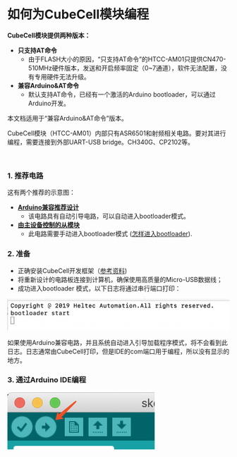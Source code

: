 # 如何为CubeCell模块编程

**CubeCell模块提供两种版本：**

- **只支持AT命令**
  - 由于FLASH大小的原因，“只支持AT命令”的HTCC-AM01只提供CN470-510MHz硬件版本，发送和开启频率固定（0~7通道），软件无法配置，没有专用硬件无法升级。
- **兼容Arduino&AT命令**
  - 默认支持AT命令，已经有一个激活的Arduino bootloader，可以通过Arduino开发。

本文档适用于“兼容Arduino&AT命令”版本。

CubeCell模块（HTCC-AM01）内部只有ASR6501和射频相关电路。要对其进行编程，需要连接到外部UART-USB bridge。CH340G、CP2102等。

&nbsp;

### 1. 推荐电路

这有两个推荐的示意图：

- **[Arduino兼容推荐设计](https://docs.heltec.cn/download/cubecell/HTCC-AM01_Reference_Design(Arduino).pdf)**
  - 该电路具有自动引导电路，可以自动进入bootloader模式。
- **[由主设备控制的从模块](https://docs.heltec.cn/download/cubecell/HTCC-AM01_Reference_Design(AT).pdf)**
  - 此电路需要手动进入bootloader模式 ([怎样进入bootloader](https://docs.heltec.cn/#/en/faq/cubecell_series_common_problem_summary?id=how-to-access-bootloader-mode)).

### 2. 准备

- 正确安装CubeCell开发框架（[参考资料](https://heltec-automation-docs.readthedocs.io/en/latest/cubecell/quick_start.html))
- 将重新设计的电路板连接到计算机，确保使用高质量的Micro-USB数据线；
- 成功进入bootloader 模式，以下日志将通过串行端口打印：

![](img/programming_cubecell/01.png)

如果使用Arduino兼容电路，并且系统自动进入引导加载程序模式，将不会看到此日志。日志通常由CubeCell打印，但是IDE的com端口用于编程，所以没有显示的地方。

### 3. 通过Arduino IDE编程

![](img/programming_cubecell/02.png)

